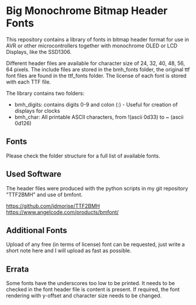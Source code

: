 # Big Monochrome Bitmap Header Fonts
This repository contains a library of fonts in bitmap header format for use in AVR or other microcontrollers together with monochrome OLED or LCD Displays, like the SSD1306. 

Different header files are available for character size of 24, 32, 40, 48, 56, 64 pixels. 
The include files are stored in the bmh_fonts folder, the original ttf font files are found in the ttf_fonts folder. The license of each font is stored with each TTF file. 

The library contains two folders: 
* bmh_digits: contains digits 0-9 and colon (:) - Useful for creation of displays for clocks
* bmh_char: All printable ASCII characters, from !(ascii 0d33) to ~ (ascii 0d126)

## Fonts
Please check the folder structure for a full list of available fonts. 

## Used Software
The header files were produced with the python scripts in my git repository "TTF2BMH" and use of bmfont. 

https://github.com/jdmorise/TTF2BMH    
https://www.angelcode.com/products/bmfont/

## Additional Fonts
Upload of any free (in terms of license) font can be requested, just write a short note here and I will upload as fast as possible.

## Errata
Some fonts have the underscores too low to be printed. It needs to be checked in the font header file is content is present. If required, the font rendering with y-offset and character size needs to be changed. 

## 